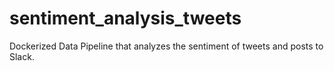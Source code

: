 # sentiment_analysis_tweets
Dockerized Data Pipeline that analyzes the sentiment of tweets and posts to Slack.
